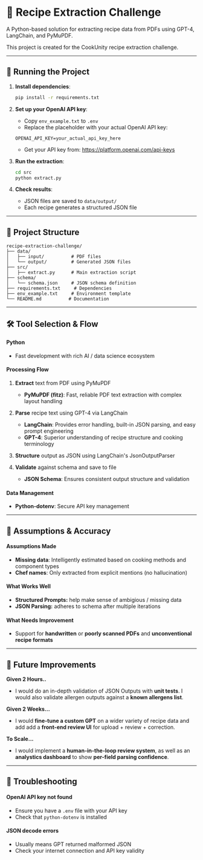 # 🍳 Recipe Extraction Challenge

A Python-based solution for extracting recipe data from PDFs using GPT-4, LangChain, and PyMuPDF.

This project is created for the CookUnity recipe extraction challenge.

---

## 🚀 Running the Project

1. **Install dependencies**:
   ```bash
   pip install -r requirements.txt
   ```

2. **Set up your OpenAI API key**:
   - Copy `env_example.txt` to `.env`
   - Replace the placeholder with your actual OpenAI API key:
   ```
   OPENAI_API_KEY=your_actual_api_key_here
   ```
   - Get your API key from: https://platform.openai.com/api-keys

3. **Run the extraction**:
   ```bash
   cd src
   python extract.py
   ```

4. **Check results**:
   - JSON files are saved to `data/output/`
   - Each recipe generates a structured JSON file

---

## 📁 Project Structure

```
recipe-extraction-challenge/
├── data/
│   ├── input/          # PDF files
│   └── output/         # Generated JSON files
├── src/
│   ├── extract.py      # Main extraction script
├── schema/
│   └── schema.json     # JSON schema definition
├── requirements.txt     # Dependencies
├── env_example.txt     # Environment template
└── README.md          # Documentation
```

---

## 🛠️ Tool Selection & Flow

#### Python
- Fast development with rich AI / data science ecosystem

#### Processing Flow

1. **Extract** text from PDF using PyMuPDF
   - **PyMuPDF (fitz)**: Fast, reliable PDF text extraction with complex layout handling

2. **Parse** recipe text using GPT-4 via LangChain
   - **LangChain**: Provides error handling, built-in JSON parsing, and easy prompt engineering
   - **GPT-4**: Superior understanding of recipe structure and cooking terminology

3. **Structure** output as JSON using LangChain's JsonOutputParser

4. **Validate** against schema and save to file
   - **JSON Schema**: Ensures consistent output structure and validation

#### Data Management
- **Python-dotenv**: Secure API key management

---

## 🔧 Assumptions & Accuracy

#### Assumptions Made
- **Missing data**: Intelligently estimated based on cooking methods and component types
- **Chef names**: Only extracted from explicit mentions (no hallucination)

#### What Works Well
- **Structured Prompts:** help make sense of ambigious / missing data 
- **JSON Parsing:** adheres to schema after multiple iterations

#### What Needs Improvement
- Support for **handwritten** or **poorly scanned PDFs** and **unconventional recipe formats**

---

## 🚀 Future Improvements 

**Given 2 Hours..**
- I would do an in-depth validation of JSON Outputs with **unit tests**. I would also validate allergen outputs against a **known allergens list**. 

**Given 2 Weeks...**
- I would **fine-tune a custom GPT** on a wider variety of recipe data and add add a **front-end review UI** for upload + review + correction.

**To Scale...**
- I would implement a **human-in-the-loop review system**, as well as an **analystics dashboard** to show **per-field parsing confidence**.

---

## 🐛 Troubleshooting

#### OpenAI API key not found
- Ensure you have a `.env` file with your API key
- Check that `python-dotenv` is installed

#### JSON decode errors
- Usually means GPT returned malformed JSON
- Check your internet connection and API key validity

